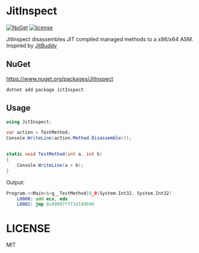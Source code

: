 # JitInspect
[![NuGet](https://img.shields.io/nuget/v/JitInspect.svg)](https://www.nuget.org/packages/JitInspect)
[![license](https://img.shields.io/badge/LICENSE-MIT-green.svg)](LICENSE)

JitInspect disassembles JIT compiled managed methods to a x86/x64 ASM.
Inspired by [JitBuddy](https://github.com/xoofx/JitBuddy)

## NuGet
https://www.nuget.org/packages/JitInspect
```
dotnet add package JitInspect
```

## Usage
```C#
using JitInspect;

var action = TestMethod;
Console.WriteLine(action.Method.Disassemble());


static void TestMethod(int a, int b)
{
    Console.WriteLine(a + b);
}
```
Output:
```asm
Program.<<Main>$>g__TestMethod|0_0(System.Int32, System.Int32)
    L0000: add ecx, edx
    L0002: jmp 0x00007fff1d149690
```



# LICENSE
MIT
